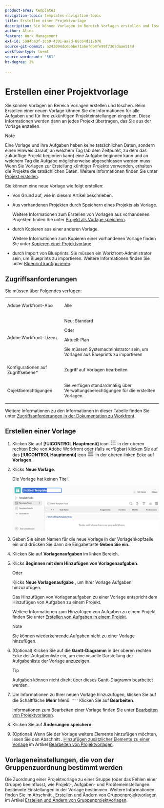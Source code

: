 ```yaml
---
product-area: templates
navigation-topic: templates-navigation-topic
title: Erstellen einer Projektvorlage
description: Sie können Vorlagen im Bereich Vorlagen erstellen und löschen. Beim Erstellen einer neuen Vorlage können Sie die Informationen für alle Aufgaben und für Ihre zukünftigen Projekteinstellungen eingeben. Diese Informationen werden dann an jedes Projekt übertragen, das Sie aus der Vorlage erstellen.
author: Alina
feature: Work Management
exl-id: 5094ba3f-3cb0-4301-aa7d-88c64d112b78
source-git-commit: a243094dc6bbbe71a6efdb4fe99f7365daae514d
workflow-type: tm+mt
source-wordcount: '561'
ht-degree: 2%

---
```


# Erstellen einer Projektvorlage

<!-- Audited: 1/2024 -->

Sie können Vorlagen im Bereich Vorlagen erstellen und löschen. Beim Erstellen einer neuen Vorlage können Sie die Informationen für alle Aufgaben und für Ihre zukünftigen Projekteinstellungen eingeben. Diese Informationen werden dann an jedes Projekt übertragen, das Sie aus der Vorlage erstellen.

>[!NOTE]
>
>Eine Vorlage und ihre Aufgaben haben keine tatsächlichen Daten, sondern einen Hinweis darauf, an welchem Tag (ab dem Zeitpunkt, zu dem das zukünftige Projekt beginnen kann) eine Aufgabe beginnen kann und an welchem Tag die Aufgabe möglicherweise abgeschlossen werden muss. Wenn Sie Vorlagen zur Erstellung künftiger Projekte verwenden, erhalten die Projekte die tatsächlichen Daten. Weitere Informationen finden Sie unter [Projekt erstellen](../create-projects/create-project.md).


Sie können eine neue Vorlage wie folgt erstellen:

* Von Grund auf, wie in diesem Artikel beschrieben.
* Aus vorhandenen Projekten durch Speichern eines Projekts als Vorlage.

  Weitere Informationen zum Erstellen von Vorlagen aus vorhandenen Projekten finden Sie unter [Projekt als Vorlage speichern](../../../manage-work/projects/manage-projects/save-project-as-template.md).

* durch Kopieren aus einer anderen Vorlage.

  Weitere Informationen zum Kopieren einer vorhandenen Vorlage finden Sie unter [Kopieren einer Projektvorlage](../../../manage-work/projects/create-and-manage-templates/copy-template.md).

* durch Import von Blueprints. Sie müssen ein Workfront-Administrator sein, um Blueprints zu importieren. Weitere Informationen finden Sie unter [Blueprint konfigurieren](../../../administration-and-setup/blueprints/configure-template-package.md).

## Zugriffsanforderungen

Sie müssen über Folgendes verfügen:

<table style="table-layout:auto"> 
 <col> 
 <col> 
 <tbody> 
  <tr> 
   <td role="rowheader">Adobe Workfront-Abo</td> 
   <td> <p>Alle</p> </td> 
  </tr> 
  <tr> 
   <td role="rowheader">Adobe Workfront-Lizenz</td> 
   <td> <p>Neu: Standard </p><p>Oder </p><p>Aktuell: Plan </p> <p data-mc-conditions="QuicksilverOrClassic.Quicksilver">Sie müssen Systemadministrator sein, um Vorlagen aus Blueprints zu importieren</p> </td> 
  </tr> 
  <tr> 
   <td role="rowheader">Konfigurationen auf Zugriffsebene*</td> 
   <td> <p>Zugriff auf Vorlagen bearbeiten</p> </td> 
  </tr> 
  <tr> 
   <td role="rowheader">Objektberechtigungen</td> 
   <td> <p>Sie verfügen standardmäßig über Verwaltungsberechtigungen für die erstellten Vorlagen.</p>  </td> 
  </tr> 
 </tbody> 
</table>

Weitere Informationen zu den Informationen in dieser Tabelle finden Sie unter [Zugriffsanforderungen in der Dokumentation zu Workfront](/help/quicksilver/administration-and-setup/add-users/access-levels-and-object-permissions/access-level-requirements-in-documentation.md).

## Erstellen einer Vorlage

1. Klicken Sie auf **[!UICONTROL Hauptmenü]** icon ![Hauptmenü](/help/_includes/assets/main-menu-icon.png) in der oberen rechten Ecke von Adobe Workfront oder (falls verfügbar) klicken Sie auf das **[!UICONTROL Hauptmenü]** icon ![Hauptmenü](/help/_includes/assets/main-menu-icon-left-nav.png) in der oberen linken Ecke auf **Vorlagen**.

1. Klicks **Neue Vorlage**.

   Die Vorlage hat keinen Titel.

   ![Neue Vorlage](assets/create-template-nwe-2022-350x102.png)

1. Geben Sie einen Namen für die neue Vorlage in der Vorlagenkopfzeile ein und drücken Sie dann die Eingabetaste **Geben Sie ein.**
1. Klicken Sie auf **Vorlagenaufgaben** im linken Bereich.
1. Klicks **Beginnen mit dem Hinzufügen von Vorlagenaufgaben**.

   Oder

   Klicks **Neue Vorlagenaufgabe** , um Ihrer Vorlage Aufgaben hinzuzufügen.

   Das Hinzufügen von Vorlagenaufgaben zu einer Vorlage entspricht dem Hinzufügen von Aufgaben zu einem Projekt.

   Weitere Informationen zum Hinzufügen von Aufgaben zu einem Projekt finden Sie unter [Erstellen von Aufgaben in einem Projekt](../../../manage-work/tasks/create-tasks/create-tasks-in-project.md).

   >[!NOTE]
   >
   >Sie können wiederkehrende Aufgaben nicht zu einer Vorlage hinzufügen.

1. (Optional) Klicken Sie auf die **Gantt-Diagramm** in der oberen rechten Ecke der Aufgabenliste ein, um eine visuelle Darstellung der Aufgabenliste der Vorlage anzuzeigen.

   >[!TIP]
   >
   >Aufgaben können nicht direkt über dieses Gantt-Diagramm bearbeitet werden.

1. Um Informationen zu Ihrer neuen Vorlage hinzuzufügen, klicken Sie auf die Schaltfläche **Mehr** Menü ![](assets/more-icon.png)Klicken Sie auf **Bearbeiten**.

   Informationen zum Bearbeiten einer Vorlage finden Sie unter [Bearbeiten von Projektvorlagen](../../../manage-work/projects/create-and-manage-templates/edit-templates.md).

1. Klicken Sie auf **Änderungen speichern**.
1. (Optional) Wenn Sie der Vorlage weitere Elemente hinzufügen möchten, lesen Sie den Abschnitt . [Hinzufügen zusätzlicher Elemente zu einer Vorlage](../../../manage-work/projects/create-and-manage-templates/edit-templates.md#add-additional-items-to-a-template) im Artikel [Bearbeiten von Projektvorlagen](../../../manage-work/projects/create-and-manage-templates/edit-templates.md).

## Vorlageneinstellungen, die von der Gruppenzuordnung bestimmt werden

Die Zuordnung einer Projektvorlage zu einer Gruppe (oder das Fehlen einer Gruppe) beeinflusst, wie Projekt-, Aufgaben- und Problemeinstellungen bestimmte Einstellungen in der Vorlage bestimmen. Weitere Informationen finden Sie im Abschnitt . [Erstellen und Ändern von Gruppenprojektvorlagen](../../../administration-and-setup/manage-groups/work-with-group-objects/create-and-modify-a-groups-templates.md#create-and-modify-a-groups-project-templates) im Artikel [Erstellen und Ändern von Gruppenprojektvorlagen](../../../administration-and-setup/manage-groups/work-with-group-objects/create-and-modify-a-groups-templates.md).
